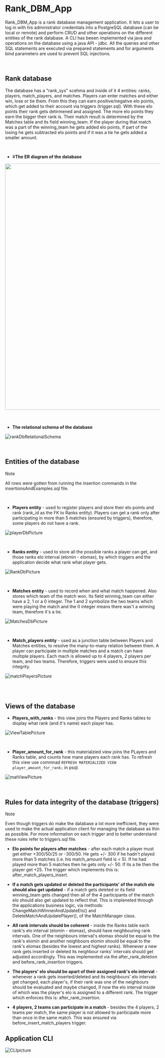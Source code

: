 # Rank_DBM_App


Rank_DBM_App is a rank database management application. It lets a user to log in with his administrator credentials into a PostgreSQL database (can be local or remote) and perform CRUD and other operations on the different entities of the rank database. A CLI has beeen implemented via java and operations on the database using a java API - jdbc. All the queries and other SQL statements are executed via prepared statements and for arguments bind parameters are used to prevent SQL injections. 

<br>

Rank database
---

The database has a "rank_sys" scehma and inside of it 4 entities: ranks, players, match_players, and matches. Players can enter matches and either win, lose or tie them. From this they can earn positive/negative elo points, which get added to their account via triggers (trigger.sql). With these elo points their rank gets detirmened and assigned. The more elo points they earn the bigger their rank is. Their match result is determined by the Matches table and its field winning_team. If the player during that match was a part of the winning_team he gets added elo points, if part of the losing he gets subtracted elo points and if it was a tie he gets added a smaller amount.

<br>

- #**The ER diagram of the database**

<img src="https://github.com/user-attachments/assets/cdcaeafc-3509-49d7-8876-6f6d06e7cdf0" width="800">

<br>
<br>
<br>

- **The relational schema of the database**

![rankDbRelationalSchema](https://github.com/user-attachments/assets/000a75b0-0744-4dc2-b146-6053917796c1)


<br>


Entities of the database
---
> [!NOTE]
> All rows were gotten from running the insertion commands in the insertionsAndExamples.sql file.

<br>

- **Players entity** - used to register players and store their elo points and rank (rank_id as the FK to Ranks entity). Players can get a rank only after participating in more than 5 matches (ensured by triggers), therefore, some players do not have a rank.

![playerDbPicture](https://github.com/user-attachments/assets/e25e8cb0-a2ac-4f78-97fc-416247b8624d)

<br>

- **Ranks entity** - used to store all the possible ranks a player can get, and those ranks elo interval (elomin - elomax), by which triggers and the application decide what rank what player gets.

![RankDbPicture](https://github.com/user-attachments/assets/41e98ab0-7ae7-4ec2-a759-4a7c2646492f)

<br>

- **Matches entity** - used to record when and what match happened. Also stores which team of the match won. Its field winning_team can either have a 2, 1 or a 0 integer. The 1 and 2 symbolize the two teams which were playing the match and the 0 integer means there was't a winning team, therefore it's a tie.

![MatchesDbPicture](https://github.com/user-attachments/assets/6c7c6225-68fa-44b2-ba2a-158a1821f70c)

<br>

- **Match_players entity** - used as a junction table between Players and Matches entities, to resolve the many-to-many relation between them. A player can participate in multiple matches and a match can have multiple players. Each mach is allowed up to 4 players, 2 players per team, and two teams. Therefore, triggers were used to ensure this integrity.

![matchPlayersPicture](https://github.com/user-attachments/assets/ef58a1af-c28f-44f5-8c2a-1a587ef715ef)

<br>
<br>

Views of the database
---

- **Players_with_ranks** - this view joins the Players and Ranks tables to display what rank (and it's name) each player has.

![ViewTablePicture](https://github.com/user-attachments/assets/6f46ca43-20bf-4908-90be-c86a21207a9b)

<br>

- **Player_amount_for_rank** - this materialzied view joins the PLayers and Ranks table, and counts how mane players each rank has. To refresh this view use commnad `REFRESH MATERIALIZED VIEW player_amount_for_rank;` in psql.

![matViewPicture](https://github.com/user-attachments/assets/1ae6e21f-c4f0-4d36-a791-e0b28defdd88)

<br>

Rules for data integrity of the database (triggers)
---
> [!NOTE]
> Even though triggers do make the database a lot more inefficient, they were used to make the actual application client for managing the database as thin as possible. For more information on each trigger and to better understand these rules refer to triggers.sql file.

- **Elo points for players after matches** - after each match a player must get either +300/50/25 or -300/50. He gets +/- 300 if he hadn't played more than 5 matches (i.e. his match_amount field is < 5). If he had played more than 5 matches then he gets only +/- 50. If its a tie then the player get +25. The trigger which implements this is: after_match_players_insert.

- **If a match gets updated or deleted the participants' of the match elo should also get updated** - if a match gets deleted or its field winning_team gets changed then all of the 4 participants of the match elo should also get updated to reflect that. This is impleneted through the applications business logic, via methods: ChangeMatchWinnerAndUpdateElo() and DeleteMatchAndUpdatePlayer(), of the MatchManager class.

- **All rank intervals should be coherent** - inside the Ranks table each rank's elo interval (elomin - elomax), should have neighbouring rank intervals. One of the neighbours interval's elomax should be equal to the rank's elomin and another neighbours elomin should be equal to the rank's elomax (besides the lowest and highest ranks). Whenever a new rank gets inserted or deleted its neighbour ranks' intervals should get adjusted accordingly. This was implemented via the after_rank_deletion and before_rank_insertion triggers.

- **The players' elo should be apart of their assigned rank's elo interval** - whenever a rank gets inserted/deleted and its neighbours' elo intervals get changed, each player's, if their rank was one of the neighbours should be evaluated and maybe changed, if now the elo interval inside of which was the player's elo is assigned to a different rank. The trigger which enforces this is: after_rank_insertion.

- **4 players, 2 teams can participate in a match** - besides the 4 players, 2 teams per match, the same player is not allowed to pariticipate more than once in the same match. This was ensured via before_insert_match_players trigger.


 Application CLI
 ---

 ![CLIpicture](https://github.com/user-attachments/assets/0c5897e7-8d53-40a9-8233-81d79e03fcd8)


